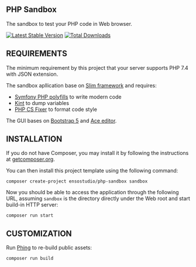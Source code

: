 ## PHP Sandbox

The sandbox to test your PHP code in Web browser.

[![Latest Stable Version](https://img.shields.io/packagist/v/ensostudio/php-sandbox.svg)](https://packagist.org/packages/ensostudio/php-sandbox)
[![Total Downloads](https://img.shields.io/packagist/dt/ensostudio/php-sandbox.svg)](https://packagist.org/packages/ensostudio/php-sandbox)

REQUIREMENTS
------------

The minimum requirement by this project that your server supports PHP 7.4 with JSON extension.

The sandbox apllication base on [Slim framework](https://www.slimframework.com) and requires:
- [Symfony PHP polyfills](https://github.com/symfony/polyfill) to write modern code
- [Kint](https://kint-php.github.io/kint/) to dump variables
- [PHP CS Fixer](https://github.com/FriendsOfPHP/PHP-CS-Fixer) to format code style

The GUI bases on [Bootstrap 5](https://getbootstrap.com/docs/5.1/) and [Ace editor](https://ace.c9.io).

INSTALLATION
------------

If you do not have Composer, you may install it by following the instructions at
[getcomposer.org](https://getcomposer.org/doc/00-intro.md#introduction).

You can then install this project template using the following command:
~~~shell
composer create-project ensostudio/php-sandbox sandbox
~~~

Now you should be able to access the application through the following URL, assuming `sandbox` is the directory
directly under the Web root and start build-in HTTP server:
~~~shell
composer run start
~~~

CUSTOMIZATION
-------------

Run [Phing](https://www.phing.info) to re-build public assets:
~~~shell
composer run build
~~~